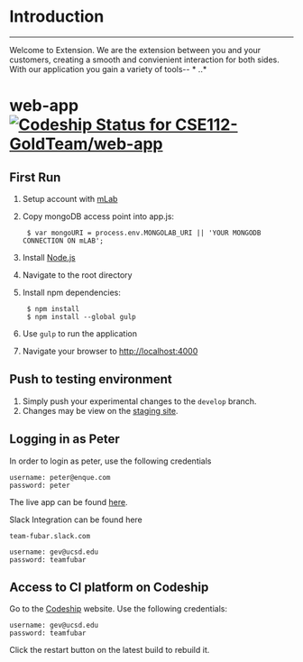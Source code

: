 # Introduction

----------------------------
Welcome to Extension. We are the extension between you and your customers, creating a smooth and convienient interaction  for both sides. With our application you gain a variety of tools--
* 
..*

# web-app [ ![Codeship Status for CSE112-GoldTeam/web-app](https://codeship.com/projects/5f33bf40-cb9d-0133-dbda-4a84e368cd36/status?branch=master)](https://codeship.com/projects/59497)


First Run
----------------------------
1. Setup account with [mLab](https://mlab.com/)
2. Copy mongoDB access point into app.js:

        $ var mongoURI = process.env.MONGOLAB_URI || 'YOUR MONGODB CONNECTION ON mLAB';
        
2. Install [Node.js](http://nodejs.org/download/)
3. Navigate to the root directory
4. Install npm dependencies:

        $ npm install
        $ npm install --global gulp

6. Use ``gulp`` to run the application
7. Navigate your browser to [http://localhost:4000](http://localhost:4000/)

Push to testing environment
----------------------------
1. Simply push your experimental changes to the ``develop`` branch.
2. Changes may be view on the [staging site](http://fubar-staging.herokuapp.com/).

Logging in as Peter
----------------------------
In order to login as peter, use the following credentials

	username: peter@enque.com
	password: peter
	
The live app can be found [here](http://team-fubar.herokuapp.com/).
	
Slack Integration can be found here

	team-fubar.slack.com
	
	username: gev@ucsd.edu
	password: teamfubar

Access to CI platform on Codeship
----------------------------
Go to the [Codeship](http://codeship.io) website.
Use the following credentials:

	username: gev@ucsd.edu
	password: teamfubar

Click the restart button on the latest build to rebuild it.
